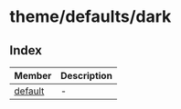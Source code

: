 # theme/defaults/dark

## Index

| Member | Description |
| :------ | :------ |
| [default](variables/default.md) | - |
